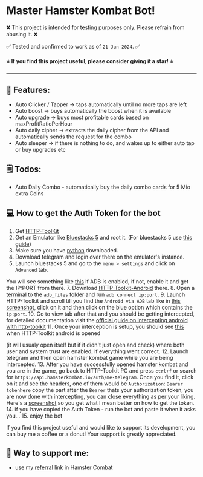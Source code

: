 # Master Hamster Kombat Bot!

❌ This project is intended for testing purposes only. Please refrain from abusing it. ❌

✅ Tested and confirmed to work as of `21 Jun 2024`. ✅


#### ⭐ If you find this project useful, please consider giving it a star! ⭐

<hr>

## 📗 Features:
- Auto Clicker / Tapper -> taps automatically until no more taps are left
- Auto boost -> buys automatically the boost when it is available
- Auto upgrade -> buys most profitable cards based on maxProfitRatioPerHour
- Auto daily cipher -> extracts the daily cipher from the API and automatically sends the request for the combo
- Auto sleeper -> if there is nothing to do, and wakes up to either auto tap or buy upgrades etc

## 🗒️ Todos:
- Auto Daily Combo - automatically buy the daily combo cards for 5 Mio extra Coins

## 💻 How to get the Auth Token for the bot
1. Get [HTTP-ToolKit](https://httptoolkit.com/)
2. Get an Emulator like [Bluestacks 5](https://www.bluestacks.com/) and root it. 
(For bluestacks 5 use [this guide](https://kimlisoft.com/how-to-root-bluestacks-5/))
3. Make sure you have [python](https://www.python.org/downloads/) downloaded.
4. Download telegram and login over there on the emulator's instance.
6. Launch bluestacks 5 and go to the `menu > settings` and click on `Advanced` tab. 

You will see something like [this](https://raw.githubusercontent.com/fw-real/hamster-kombat-auto-upgrade/main/screenshots/adbss.png) if ADB is enabled, if not, enable it and get the IP:PORT from there.
7. Download [HTTP-Toolkit-Android](https://play.google.com/store/apps/details?id=tech.httptoolkit.android.v1&hl=en_IN) there.
8. Open a terminal to the `adb_files` folder and run `adb connect ip:port`.
9. Launch HTTP-Toolkit and scroll till you find the `Android via ADB` tab like in [this screenshot](https://raw.githubusercontent.com/fw-real/hamster-kombat-auto-upgrade/main/screenshots/httptoolkitss.png), click on it and then click on the blue option which contains the `ip:port`.
10. Go to view tab after that and you should be getting intercepted, for detailed documentation visit the [official guide on intercepting android with http-toolkit](https://httptoolkit.com/docs/guides/android/)
11. Once your interception is setup, you should see [this](https://raw.githubusercontent.com/fw-real/hamster-kombat-auto-upgrade/main/screenshots/interceptingss.png) when HTTP-Toolkit android is opened 

(it will usualy open itself but if it didn't just open and check) where both user and system trust are enabled, if everything went correct.
12. Launch telegram and then open hamster kombat game while you are being intercepted.
13. After you have successfully opened hamster kombat and you are in the game, go back to HTTP-Toolkit PC and press `ctrl+f` or search for `https://api.hamsterkombat.io/auth/me-telegram`. Once you find it, click on it and see the headers, one of them would be `Authorization`: `Bearer tokenhere` copy the part after the `Bearer` thats your authorization token, you are now done with intercepting, you can close everything as per your liking. 
Here's a [screenshot](https://raw.githubusercontent.com/fw-real/hamster-kombat-auto-upgrade/main/screenshots/req.png) so you get what I mean better on how to get the token.
14. if you have copied the Auth Token - run the bot and paste it when it asks you...
15. enjoy the bot

If you find this project useful and would like to support its development, you can buy me a coffee or a donut! Your support is greatly appreciated.

## 📑 Way to support me:
- use my [referral](https://t.me/haMster_kombat_bot/start?startapp=kentId177023377) link in Hamster Combat

